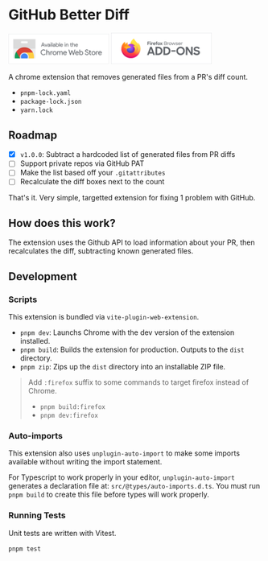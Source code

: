 # GitHub Better Diff

<img width="200" src="./.github/assets/promo-cws.svg" alt="Available in the Chrome Web Store"> <img width="200" src="./.github/assets/promo-fas.svg" alt="Available in the Firefox Addon Store">

A chrome extension that removes generated files from a PR's diff count.

- `pnpm-lock.yaml`
- `package-lock.json`
- `yarn.lock`

## Roadmap

- [x] `v1.0.0`: Subtract a hardcoded list of generated files from PR diffs
- [ ] Support private repos via GitHub PAT
- [ ] Make the list based off your `.gitattributes`
- [ ] Recalculate the diff boxes next to the count

That's it. Very simple, targetted extension for fixing 1 problem with GitHub.

## How does this work?

The extension uses the Github API to load information about your PR, then recalculates the diff, subtracting known generated files.

## Development

### Scripts

This extension is bundled via `vite-plugin-web-extension`.

- `pnpm dev`: Launchs Chrome with the dev version of the extension installed.
- `pnpm build`: Builds the extension for production. Outputs to the `dist` directory.
- `pnpm zip`: Zips up the `dist` directory into an installable ZIP file.

> Add `:firefox` suffix to some commands to target firefox instead of Chrome.
>
> - `pnpm build:firefox`
> - `pnpm dev:firefox`

### Auto-imports

This extension also uses `unplugin-auto-import` to make some imports available without writing the import statement.

For Typescript to work properly in your editor, `unplugin-auto-import` generates a declaration file at: `src/@types/auto-imports.d.ts`. You must run `pnpm build` to create this file before types will work properly.

### Running Tests

Unit tests are written with Vitest.

```ts
pnpm test
```

